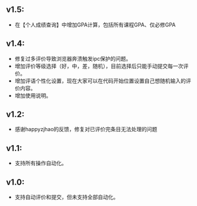 ## v1.5:
* 在【个人成绩查询】中增加GPA计算，包括所有课程GPA、仅必修GPA

## v1.4:
* 修复过多评价导致浏览器奔溃触发ipc保护的问题。
* 增加评价等级选择（好，中，差，随机），目前选择后只能手动提交每一次评价。
* 增加评语个性化设置，现在大家可以在代码开始位置设置自己想随机输入的评价内容。
* 增加使用说明。

## v1.2:
* 感谢happyzjhao的反馈，修复对已评价完条目无法处理的问题

## v1.1:
* 支持所有操作自动化。

## v1.0:
* 支持自动评价和提交，但未支持全部自动化。